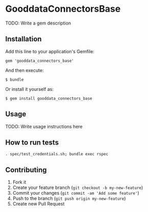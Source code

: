 # GooddataConnectorsBase

TODO: Write a gem description

## Installation

Add this line to your application's Gemfile:

    gem 'gooddata_connectors_base'

And then execute:

    $ bundle

Or install it yourself as:

    $ gem install gooddata_connectors_base

## Usage

TODO: Write usage instructions here

## How to run tests 

    . spec/test_credentials.sh; bundle exec rspec    

## Contributing

1. Fork it
2. Create your feature branch (`git checkout -b my-new-feature`)
3. Commit your changes (`git commit -am 'Add some feature'`)
4. Push to the branch (`git push origin my-new-feature`)
5. Create new Pull Request
